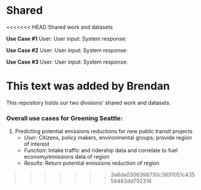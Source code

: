 # Shared
<<<<<<< HEAD
Shared work and datasets

**Use Case #1**
User:
User input:
System response:

**Use Case #2**
User:
User input:
System response:

**Use Case #3**
User:
User input:
System response:

This text was added by Brendan
=======
This repository holds our two divisions' shared work and datasets.

### Overall use cases for Greening Seattle:

  1. Predicting potential emissions reductions for new public transit projects
     * _User:_ Citizens, policy makers, environmental groups; provide region of interest
     * _Function:_ Intake traffic and ridership data and correlate to fuel economy/emissions data of region
     * _Results:_ Return potential emissions reduction of region 
>>>>>>> 3a8da0306398730c3691051c43556483dd792316
